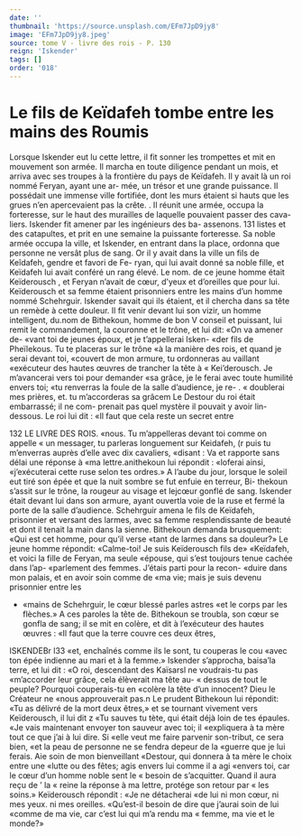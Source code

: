 ```yaml
---
date: ''
thumbnail: 'https://source.unsplash.com/EFm7JpD9jy8'
image: 'EFm7JpD9jy8.jpeg'
source: tome V - livre des rois - P. 130
reign: 'Iskender'
tags: []
order: '018'
---
```


# Le fils de Keïdafeh tombe entre les mains des Roumis

Lorsque Iskender eut lu cette lettre, il fit sonner les trompettes et mit en mouvement son armée. Il marcha en toute diligence pendant un mois, et arriva avec ses troupes à la frontière du pays de Keïdafeh.
Il y avait là un roi nommé Feryan, ayant une ar- mée, un trésor et une grande puissance. Il possédait une immense ville fortifiée, dont les murs étaient si hauts que les grues n’en apercevaient pas la crête.
. Il réunit une armée, occupa la forteresse, sur le haut
des murailles de laquelle pouvaient passer des cava- liers. Iskender fit amener par les ingénieurs des ba-
assenons. 131 listes et des catapultes, et prit en une semaine la
puissante forteresse. Sa noble armée occupa la ville,
et Iskender, en entrant dans la place, ordonna que personne ne versât plus de sang. Or il y avait dans la ville un fils de Keîdafeh, gendre et favori de Fe- ryan, qui lui avait donné sa noble fille, et Keïdafeh
lui avait conféré un rang élevé. Le nom. de ce jeune
homme était Keïderousch , et Feryan n’avait de cœur,
d’yeux et d’oreilles que pour lui. Keïderousch et sa
femme étaient prisonniers entre les mains d’un homme nommé Schehrguir. Iskender savait qui ils étaient, et il chercha dans sa tête un remède à cette douleur. Il fit venir devant lui son vizir, un homme intelligent, du.nom de Bithekoun, homme de bon
V conseil et puissant, lui remit le commandement, la couronne et le trône, et lui dit: «On va amener de- «vant toi de jeunes époux, et je t’appellerai Isken-
«der fils de Pheïlekous. Tu te placeras sur le trône
«à la manière des rois, et quand je serai devant toi, «couvert de mon armure, tu ordonneras au vaillant «exécuteur des hautes œuvres de trancher la tête à
« Kei’derousch. Je m’avancerai vers toi pour demander
«sa grâce, je le ferai avec toute humilité envers toi; «tu renverras la foule de la salle d’audience, je re- . « doublerai mes prières, et. tu m’accorderas sa grâcem
Le Destour du roi était embarrassé; il ne com- prenait pas quel mystère il pouvait y avoir lin-dessous. Le roi lui dit : «Il faut que cela reste un secret entre

132 LE LIVRE DES ROIS.
«nous. Tu m’appelleras devant toi comme on appelle
« un messager, tu parleras longuement sur Keidafeh, (r puis tu m’enverras auprès d’elle avec dix cavaliers,
«disant : Va et rapporte sans délai une réponse à «ma lettre.anithekoun lui répondit : «loferai ainsi, «j’exécuterai cette ruse selon tes ordres.»
A l’aube du jour, lorsque le soleil eut tiré son épée
et que la nuit sombre se fut enfuie en terreur, Bi- thekoun s’assit sur le trône, la rougeur au visage et lejcœur gonflé de sang. Iskender était devant lui dans
son armure, ayant ouvertla voie de la ruse et fermé
la porte de la salle d’audience. Schehrguir amena le fils de Keïdafeh, prisonnier et versant des larmes, avec sa femme resplendissante de beauté et dont il tenait la main dans la sienne. Bithekoun demanda brusquement: «Qui est cet homme, pour qu’il verse «tant de larmes dans sa douleur?» Le jeune homme répondit: «Calme-toi! Je suis Keïderousch fils de» «Keïdafeh, et voici la fille de Feryan, ma seule «épouse, qui s’est toujours tenue cachée dans l’ap-
«parlement des femmes. J’étais parti pour la recon- «duire dans mon palais, et en avoir soin comme de «ma vie; mais je suis devenu prisonnier entre les

- «mains de Schehrguir, le cœur blessé parles astres
  «et le corps par les flèches.» A ces paroles la tête de.
  Bithekoun se troubla, son cœur se gonfla de sang; il se mit en colère, et dit à l’exécuteur des hautes
  œuvres : «Il faut que la terre couvre ces deux êtres,

ISKENDEBr l33 «et, enchaînés comme ils le sont, tu couperas le cou
«avec ton épée indienne au mari et à la femme.» Iskender s’approcha, baisa’la terre, et lui dit :
«O roi, descendant des Kaïsarsl ne voudrais-tu pas «m’accorder leur grâce, cela élèverait ma tête au-
« dessus de tout le peuple? Pourquoi couperais-tu en «colère la tête d’un innocent? Dieu le Créateur ne
«nous approuverait pas.n Le prudent Bithekoun lui répondit: «Tu as délivré de la mort deux êtres,» et
se tournant vivement vers Keïderousch, il lui dit z «Tu sauves tu tète, qui était déjà loin de tes épaules.
«Je vais maintenant envoyer ton sauveur avec toi; il «expliquera à ta mère tout ce que j’ai à lui dire. Si
«elle veut me faire parvenir son-tribut, ce sera bien, «et la peau de personne ne se fendra depeur de la «guerre que je lui ferais. Aie soin de mon bienveillant «Destour, qui donnera à ta mère le choix entre une «lutte ou des fêtes; agis envers lui comme il a agi «envers toi, car le cœur d’un homme noble sent le
« besoin de s’acquitter. Quand il aura reçu de ’ la
« reine la réponse à ma lettre, protége son retour par
« les soins.» Keïderousch répondit : «Je ne détacherai
«de lui ni mon cœur, ni mes yeux. ni mes oreilles. «Qu’est-il besoin de dire que j’aurai soin de lui «comme de ma vie, car c’est lui qui m’a rendu ma
« femme, ma vie et le monde?»
